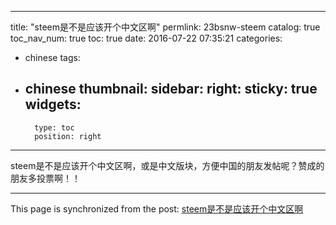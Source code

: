
---
title: "steem是不是应该开个中文区啊"
permlink: 23bsnw-steem
catalog: true
toc_nav_num: true
toc: true
date: 2016-07-22 07:35:21
categories:
- chinese
tags:
- chinese
thumbnail: 
sidebar:
    right:
        sticky: true
widgets:
    -
        type: toc
        position: right
---


<html>
<p>steem是不是应该开个中文区啊，或是中文版块，方便中国的朋友发帖呢？赞成的朋友多投票啊！！</p>
</html>

- - -

This page is synchronized from the post: [steem是不是应该开个中文区啊](https://steemit.com/@lemooljiang/23bsnw-steem)
